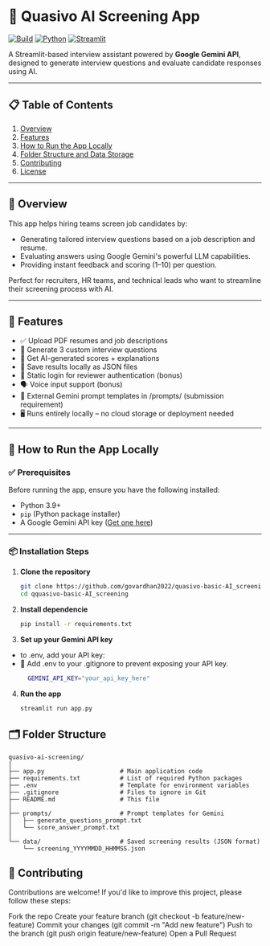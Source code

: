 # 🤖 Quasivo AI Screening App

[![Build](https://img.shields.io/badge/build-passing-brightgreen)](https://github.com/govardhan2022/quasivo-m_AI-screening_app) 
[![Python](https://img.shields.io/badge/python-3.9+-blue)](https://www.python.org/) 
[![Streamlit](https://img.shields.io/badge/framework-streamlit-orange)](https://streamlit.io) 

A Streamlit-based interview assistant powered by **Google Gemini API**, designed to generate interview questions and evaluate candidate responses using AI.

---

## 📋 Table of Contents

1. [Overview](#overview)
2. [Features](#features)
3. [How to Run the App Locally](#how-to-run-the-app-locally)
4. [Folder Structure and Data Storage](#folder-structure-and-data-storage)
5. [Contributing](#contributing)
6. [License](#license)

---

## 🧠 Overview

This app helps hiring teams screen job candidates by:
- Generating tailored interview questions based on a job description and resume.
- Evaluating answers using Google Gemini's powerful LLM capabilities.
- Providing instant feedback and scoring (1–10) per question.

Perfect for recruiters, HR teams, and technical leads who want to streamline their screening process with AI.

---

## 🌟 Features

- ✅ Upload PDF resumes and job descriptions
- 💬 Generate 3 custom interview questions
- 🎯 Get AI-generated scores + explanations
- 💾 Save results locally as JSON files
- 🔐 Static login for reviewer authentication (bonus)
- 🗣️ Voice input support (bonus)
- 📁 External Gemini prompt templates in /prompts/ (submission requirement)
- 🖥️ Runs entirely locally – no cloud storage or deployment needed


---

## 🚀 How to Run the App Locally

### ✅ Prerequisites

Before running the app, ensure you have the following installed:

- Python 3.9+
- `pip` (Python package installer)
- A Google Gemini API key ([Get one here](https://makersuite.google.com/)) 

---

### 📦 Installation Steps

1. **Clone the repository**
   ```bash
   git clone https://github.com/govardhan2022/quasivo-basic-AI_screening 
   cd qquasivo-basic-AI_screening

2. **Install dependencie**
   ```bash
   pip install -r requirements.txt

4. **Set up your Gemini API key**
 - to .env, add your API key:
 - 🔐 Add .env to your .gitignore to prevent exposing your API key.
   ```bash
     GEMINI_API_KEY="your_api_key_here"

4. **Run the app**
   ```bash
   streamlit run app.py

## 🗂️ Folder Structure

    quasivo-ai-screening/
    │
    ├── app.py                     # Main application code
    ├── requirements.txt           # List of required Python packages
    ├── .env                       # Template for environment variables
    ├── .gitignore                 # Files to ignore in Git
    ├── README.md                  # This file
    │
    ├── prompts/                   # Prompt templates for Gemini
    │   ├── generate_questions_prompt.txt
    │   └── score_answer_prompt.txt
    │
    └── data/                      # Saved screening results (JSON format)
        └── screening_YYYYMMDD_HHMMSS.json


## 🤝 Contributing
Contributions are welcome! If you'd like to improve this project, please follow these steps:

Fork the repo
Create your feature branch (git checkout -b feature/new-feature)
Commit your changes (git commit -m "Add new feature")
Push to the branch (git push origin feature/new-feature)
Open a Pull Request

